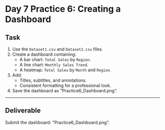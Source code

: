 # Day 7 Practice 6: Creating a Dashboard

## Task
1. Use the `Dataset1.csv` and `Dataset2.csv` files.
2. Create a dashboard containing:
   - A bar chart: `Total Sales` by `Region`.
   - A line chart: `Monthly Sales Trend`.
   - A heatmap: `Total Sales` by `Month` and `Region`.
3. Add:
   - Titles, subtitles, and annotations.
   - Consistent formatting for a professional look.
4. Save the dashboard as "Practice6_Dashboard.png".

---

## Deliverable
Submit the dashboard: "Practice6_Dashboard.png".